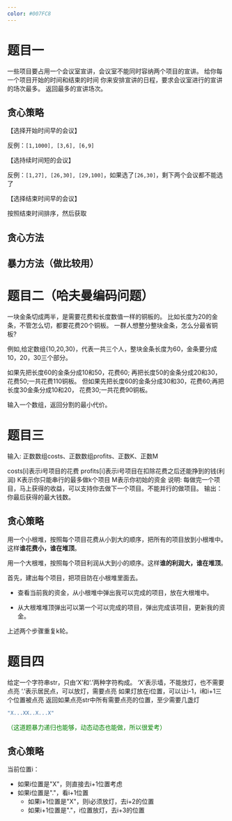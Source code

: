 ```yaml
---
color: #007FC8
---
```




# 题目一

一些项目要占用一个会议室宣讲，会议室不能同时容纳两个项目的宣讲。
给你每一个项目开始的时间和结束的时间
你来安排宣讲的日程，要求会议室进行的宣讲的场次最多。
返回最多的宣讲场次。 



## 贪心策略

【选择开始时间早的会议】

反例：`[1,1000], [3,6], [6,9]`

【选持续时间短的会议】

反例：`[1,27], [26,30], [29,100]`，如果选了`[26,30]`，剩下两个会议都不能选了

【选择结束时间早的会议】

按照结束时间排序，然后获取





## 贪心方法







## 暴力方法（做比较用）













# 题目二（哈夫曼编码问题）

一块金条切成两半，是需要花费和长度数值一样的铜板的。
比如长度为20的金条，不管怎么切，都要花费20个铜板。 一群人想整分整块金条，怎么分最省铜板?

例如,给定数组{10,20,30}，代表一共三个人，整块金条长度为60，金条要分成10，20，30三个部分。

如果先把长度60的金条分成10和50，花费60; 再把长度50的金条分成20和30，花费50;一共花费110铜板。
但如果先把长度60的金条分成30和30，花费60;再把长度30金条分成10和20， 花费30;一共花费90铜板。

 输入一个数组，返回分割的最小代价。 







# 题目三

输入: 正数数组costs、正数数组profits、正数K、正数M

costs[i]表示i号项目的花费
profits[i]表示i号项目在扣除花费之后还能挣到的钱(利润)
K表示你只能串行的最多做k个项目
M表示你初始的资金
说明: 每做完一个项目，马上获得的收益，可以支持你去做下一个项目。不能并行的做项目。
输出：你最后获得的最大钱数。 



## 贪心策略

用一个小根堆，按照每个项目花费从小到大的顺序，把所有的项目放到小根堆中。这样**谁花费小，谁在堆顶**。

用一个大根堆，按照每个项目利润从大到小的顺序。这样**谁的利润大，谁在堆顶**。

首先，建出每个项目，把项目防在小根堆里面去。

* 查看当前我的资金，从小根堆中弹出我可以完成的项目，放在大根堆中。

* 从大根堆堆顶弹出可以第一个可以完成的项目，弹出完成该项目，更新我的资金。

上述两个步骤重复k轮。









# 题目四

给定一个字符串str，只由‘X’和‘.’两种字符构成。
‘X’表示墙，不能放灯，也不需要点亮
‘.’表示居民点，可以放灯，需要点亮
如果灯放在i位置，可以让i-1，i和i+1三个位置被点亮
返回如果点亮str中所有需要点亮的位置，至少需要几盏灯

```java
"X...XX..X...X"
```

<font color = green>（这道题暴力递归也能够，动态动态也能做，所以很爱考）</font>



## 贪心策略

当前位置i：

* 如果i位置是"X"，则直接去i+1位置考虑
* 如果i位置是"."，看i+1位置
  * 如果i+1位置是"X"，则i必须放灯，去i+2的位置
  * 如果i+1位置是"."，i位置放灯，去i+3的位置



